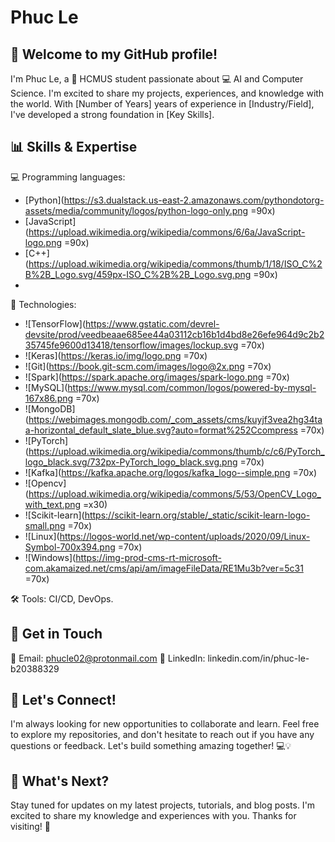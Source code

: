 # Phuc Le 

## 👋 Welcome to my GitHub profile!

I'm Phuc Le, a 🚀 HCMUS student passionate about 💻 AI and Computer Science. I'm excited to share my projects, experiences, and knowledge with the world. With [Number of Years] years of experience in [Industry/Field], I've developed a strong foundation in [Key Skills].

## 📊 Skills & Expertise

💻 Programming languages:
- [Python](https://s3.dualstack.us-east-2.amazonaws.com/pythondotorg-assets/media/community/logos/python-logo-only.png =90x)
- [JavaScript](https://upload.wikimedia.org/wikipedia/commons/6/6a/JavaScript-logo.png =90x)
- [C++](https://upload.wikimedia.org/wikipedia/commons/thumb/1/18/ISO_C%2B%2B_Logo.svg/459px-ISO_C%2B%2B_Logo.svg.png =90x)
- 
🤖 Technologies:
- ![TensorFlow](https://www.gstatic.com/devrel-devsite/prod/veedbeaae685ee44a03112cb16b1d4bd8e26efe964d9c2b235745fe9600d13418/tensorflow/images/lockup.svg =70x)  
- ![Keras](https://keras.io/img/logo.png =70x) 
- ![Git](https://book.git-scm.com/images/logo@2x.png =70x)  
- ![Spark](https://spark.apache.org/images/spark-logo.png =70x)  
- ![MySQL](https://www.mysql.com/common/logos/powered-by-mysql-167x86.png =70x)  
- ![MongoDB](https://webimages.mongodb.com/_com_assets/cms/kuyjf3vea2hg34taa-horizontal_default_slate_blue.svg?auto=format%252Ccompress =70x)  
- ![PyTorch](https://upload.wikimedia.org/wikipedia/commons/thumb/c/c6/PyTorch_logo_black.svg/732px-PyTorch_logo_black.svg.png =70x)
- ![Kafka](https://kafka.apache.org/logos/kafka_logo--simple.png =70x)  
- ![Opencv](https://upload.wikimedia.org/wikipedia/commons/5/53/OpenCV_Logo_with_text.png =x30)  
- ![Scikit-learn](https://scikit-learn.org/stable/_static/scikit-learn-logo-small.png =70x)  
- ![Linux](https://logos-world.net/wp-content/uploads/2020/09/Linux-Symbol-700x394.png =70x)  
- ![Windows](https://img-prod-cms-rt-microsoft-com.akamaized.net/cms/api/am/imageFileData/RE1Mu3b?ver=5c31 =70x)  

🛠️ Tools:  CI/CD, DevOps.

## 📲 Get in Touch

📧 Email: phucle02@protonmail.com
💼 LinkedIn: linkedin.com/in/phuc-le-b20388329
## 🤝 Let's Connect!

I'm always looking for new opportunities to collaborate and learn. Feel free to explore my repositories, and don't hesitate to reach out if you have any questions or feedback. Let's build something amazing together! 💻💡

## 👀 What's Next?

Stay tuned for updates on my latest projects, tutorials, and blog posts. I'm excited to share my knowledge and experiences with you. Thanks for visiting! 👋
